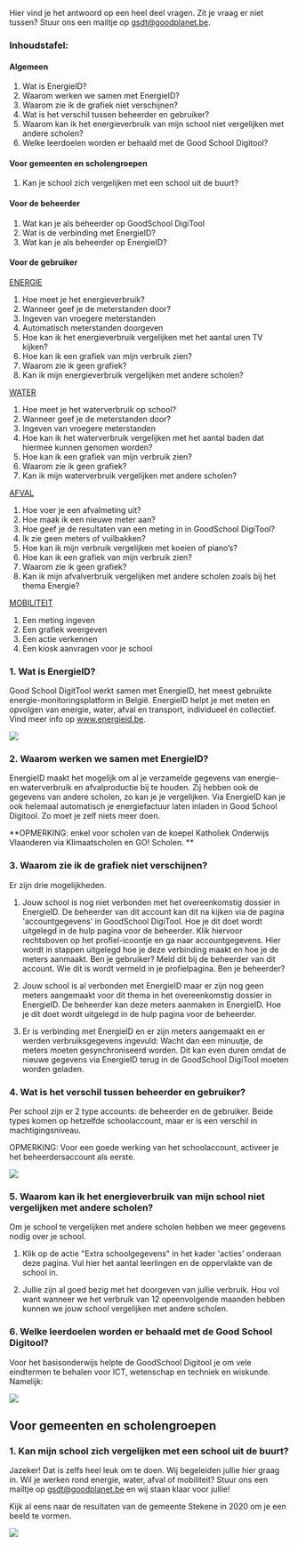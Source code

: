 Hier vind je het antwoord op een heel deel vragen. Zit je vraag er niet tussen? Stuur ons een mailtje op gsdt@goodplanet.be.

### Inhoudstafel:

#### Algemeen
1. Wat is EnergieID? 
2. Waarom werken we samen met EnergieID?
3. Waarom zie ik de grafiek niet verschijnen?
4. Wat is het verschil tussen beheerder en gebruiker?   
5. Waarom kan ik het energieverbruik van mijn school niet vergelijken met andere scholen?
6. Welke leerdoelen worden er behaald met de Good School Digitool?

#### Voor gemeenten en scholengroepen
1. Kan je school zich vergelijken met een school uit de buurt?

#### Voor de beheerder
1. Wat kan je als beheerder op GoodSchool DigiTool
2. Wat is de verbinding met EnergieID?
3. Wat kan je als beheerder op EnergieID?

#### Voor de gebruiker

[ENERGIE](https://www.goodschooldigitool.be/faq#energy)

1. Hoe meet je het energieverbruik? 
2. Wanneer geef je de meterstanden door?
3. Ingeven van vroegere meterstanden 
4. Automatisch meterstanden doorgeven
5. Hoe kan ik het energieverbruik vergelijken met het aantal uren TV kijken? 
6. Hoe kan ik een grafiek van mijn verbruik zien? 
7. Waarom zie ik geen grafiek? 
8. Kan ik mijn energieverbruik vergelijken met andere scholen? 



[WATER](https://www.goodschooldigitool.be/faq#water)

1. Hoe meet je het waterverbruik op school?
2. Wanneer geef je de meterstanden door?
3. Ingeven van vroegere meterstanden
4. Hoe kan ik het waterverbruik vergelijken met het aantal baden dat hiermee kunnen genomen worden?
5. Hoe kan ik een grafiek van mijn verbruik zien?
6. Waarom zie ik geen grafiek?
7. Kan ik mijn waterverbruik vergelijken met andere scholen?



[AFVAL](https://www.goodschooldigitool.be/faq#waste)

1. Hoe voer je een afvalmeting uit?
2. Hoe maak ik een nieuwe meter aan?
3. Hoe geef je de resultaten van een meting in in GoodSchool DigiTool?
4. Ik zie geen meters of vuilbakken?
5. Hoe kan ik mijn verbruik vergelijken met koeien of piano’s?
6. Hoe kan ik een grafiek van mijn verbruik zien?
7. Waarom zie ik geen grafiek?
8. Kan ik mijn afvalverbruik vergelijken met andere scholen zoals bij het thema Energie?



[MOBILITEIT](https://www.goodschooldigitool.be/faq#mobility)

1. Een meting ingeven
2. Een grafiek weergeven
4. Een actie verkennen
5. Een kiosk aanvragen voor je school


### 1. Wat is EnergieID? 

Good School DigitTool werkt samen met EnergieID, het meest gebruikte energie-monitoringsplatform in België. EnergieID helpt je met meten en opvolgen van energie, water, afval en transport, individueel én collectief. Vind meer info op www.energieid.be. 

![](https://github.com/GoodPlanetBelgium/text_GSDT/raw/main/images/energie%20ID%20logo.png)

### 2. Waarom werken we samen met EnergieID?

EnergieID maakt het mogelijk om al je verzamelde gegevens van energie- en waterverbruik en afvalproductie bij te houden. Zij hebben ook de gegevens van andere scholen, zo kan je je vergelijken. Via EnergieID kan je ook helemaal automatisch je energiefactuur laten inladen in Good School Digitool. Zo moet je zelf niets meer doen.

**OPMERKING: enkel voor scholen van de koepel Katholiek Onderwijs Vlaanderen via Klimaatscholen en GO! Scholen. **

### 3. Waarom zie ik de grafiek niet verschijnen?

Er zijn drie mogelijkheden.

1) Jouw school is nog niet verbonden met het overeenkomstig dossier in EnergieID. De beheerder van dit account kan dit na kijken via de pagina 'accountgegevens' in GoodSchool DigiTool. Hoe je dit doet wordt uitgelegd in de hulp pagina voor de beheerder. Klik hiervoor rechtsboven op het profiel-icoontje   en ga naar accountgegevens. Hier wordt in stappen uitgelegd hoe je deze verbinding maakt en hoe je de meters aanmaakt.  Ben je gebruiker? Meld dit bij de beheerder van dit account. Wie dit is wordt vermeld in je profielpagina. Ben je beheerder? 

2) Jouw school is al verbonden met EnergieID maar er zijn nog geen meters aangemaakt voor dit thema in het overeenkomstig dossier in EnergieID. De beheerder kan deze meters aanmaken in EnergieID. Hoe je dit doet wordt uitgelegd in de hulp pagina voor de beheerder.

3) Er is verbinding met EnergieID en er zijn meters aangemaakt en er werden verbruiksgegevens ingevuld: Wacht dan een minuutje, de meters moeten gesynchroniseerd worden. Dit kan even duren omdat de nieuwe gegevens via EnergieID terug in de GoodSchool DigiTool moeten worden geladen.

### 4. Wat is het verschil tussen beheerder en gebruiker?   

Per school zijn er 2 type accounts: de beheerder en de gebruiker. Beide types komen op hetzelfde schoolaccount, maar er is een verschil in machtigingsniveau. 

OPMERKING: Voor een goede werking van het schoolaccount, activeer je het beheerdersaccount als eerste.  

![](https://github.com/GoodPlanetBelgium/text_GSDT/raw/main/images/gebruiker%20beheerder.png)

### 5. Waarom kan ik het energieverbruik van mijn school niet vergelijken met andere scholen?

Om je school te vergelijken met andere scholen hebben we meer gegevens nodig over je school.

1.	Klik op de actie "Extra schoolgegevens" in het kader 'acties' onderaan deze pagina. Vul hier het aantal leerlingen en de oppervlakte van de school in.

2.	Jullie zijn al goed bezig met het doorgeven van jullie verbruik. Hou vol want wanneer we het verbruik van 12 opeenvolgende maanden hebben kunnen we jouw school vergelijken met andere scholen.

### 6. Welke leerdoelen worden er behaald met de Good School Digitool?

Voor het basisonderwijs helpte de GoodSchool Digitool je om vele eindtermen te behalen voor ICT, wetenschap en techniek en wiskunde. Namelijk:

![](https://github.com/GoodPlanetBelgium/text_GSDT/raw/main/images/leerdoelen%20basisonderwijs.png)

## Voor gemeenten en scholengroepen

### 1. Kan mijn school zich vergelijken met een school uit de buurt?

Jazeker! Dat is zelfs heel leuk om te doen. Wij begeleiden jullie hier graag in. Wil je werken rond energie, water, afval of mobiliteit? Stuur ons een mailtje op gsdt@goodplanet.be en wij staan klaar voor jullie!

Kijk al eens naar de resultaten van de gemeente Stekene in 2020 om je een beeld te vormen.

![](https://github.com/GoodPlanetBelgium/text_GSDT/raw/main/images/mobiliteit%20stekene.png)

